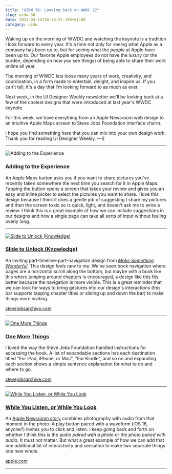 ```yaml
---
title: "UIDW 36: Looking back on WWDC 22"
slug: uidw-36
date: 2023-04-14T18:39:57.398+01:00
category: uidw
---
```


Waking up on the morning of WWDC and watching the keynote is a tradition I look forward to every year. It's a time not only for seeing what Apple as a company has been up to, but for seeing what the _people_ at Apple have been up to. Our favorite Apple employees do not have the luxury (or the burden, depending on how you see things) of being able to share their work online all year.

The morning of WWDC lets loose many years of work, creativity, and coordination, in a form made to entertain, delight, and inspire us. If you can't tell, it's a day that I'm looking forward to as much as ever.

Next week, in the UI Designer Weekly newsletter we'll be looking back at a few of the coolest designs that were introduced at last year's WWDC keynote.

For this week, we have everything from an Apple Newsroom web design to an intuitive Apple Maps screen to Steve Jobs Foundation interface charm.

I hope you find something here that you can mix into your own design work. Thank you for reading UI Designer Weekly. —S

---

![](https://assets.sahandnayebaziz.org/adding-to-the-experience.jpeg "Adding to the Experience  ")

### Adding to the Experience

An Apple Maps button asks you if you want to share pictures you've recently taken somewhere the next time you search for it in Apple Maps. Tapping the button opens a screen that takes your review and gives you an easy and inline picker to select the pictures you want to share. I love this design because I think it does a gentle job of suggesting I share my pictures and then the screen to do so is quick, light, and doesn't ask me to _write_ a review. I think this is a great example of how we can include suggestions in our designs and how a single page can take all sorts of input without feeling overly long.

---

[![](<https://assets.sahandnayebaziz.org/slide-to-unlock-(knowledge).jpeg> "Slide to Unlock (Knowledge) ")](https://cur.at/R0e8ZXG?m=web)

### [Slide to Unlock (Knowledge) ](https://cur.at/R0e8ZXG?m=web)

An inviting part-timeline-part-navigation design from _[Make Something Wonderful](https://cur.at/jC7JTFk?m=web)_. This design feels new to me. We've seen book navigation where pages are a horizontal scroll along the bottom, but maybe with a book like this where jumping around chapters is encouraged, a design like this fits better because the navigation is more visible. This is a great reminder that we can look for ways to bring gestures into our design's interactions (this bar supports tapping chapter titles _or_ sliding up and down the bar) to make things more inviting.

[stevejobsarchive.com](https://cur.at/R0e8ZXG?m=web)

---

[![](https://assets.sahandnayebaziz.org/one-more-things.jpeg "One More Things")](https://cur.at/4sY24FA?m=web)

### [One More Things](https://cur.at/4sY24FA?m=web)

I loved the way the Steve Jobs Foundation handled instructions for accessing the book. A list of expandable sections has each destination titled "For iPad, iPhone, or Mac", "For Kindle", and so on and expanding each section shows a simple sentence explanation for what to do and where to go.

[stevejobsarchive.com](https://cur.at/4sY24FA?m=web)

---

[![](https://assets.sahandnayebaziz.org/while-you-listen-or-while-you-look.jpeg "While You Listen, or While You Look")](https://cur.at/QbWH72t?m=web)

### [While You Listen, or While You Look](https://cur.at/QbWH72t?m=web)

An [Apple Newsroom story](https://cur.at/L1gg82D?m=web) combines photography with audio from that moment in the photo. A play button paired with a waveform (iOS 16, anyone?) invites you to click and listen. I keep going back and forth on whether I think this is the audio _paired with a photo_ or the photo _paired with audio._ It must not matter. But what a great example of how we can add that one additional bit of interactivity and sensation to make two separate things one new whole.

[apple.com](https://cur.at/QbWH72t?m=web)

---
